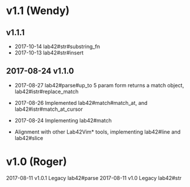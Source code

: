 
# v1.1 (Wendy)

## v1.1.1

* 2017-10-14  lab42#str#substring_fn
* 2017-10-13  lab42#str#insert 

## 2017-08-24  v1.1.0 

* 2017-08-27 lab42#parse#up_to 5 param form returns a match object, lab42#istr#replace_match
* 2017-08-26 Implemented lab42#match#match_at, and lab42#istr#match_at_cursor
* 2017-08-24 Implementing lab42#match

* Alignment with other Lab42Vim* tools, implementing lab42#line and lab42#slice

# v1.0 (Roger)

2017-08-11 v1.0.1 Legacy lab42#parse
2017-08-11 v1.0  Legacy lab42#str
